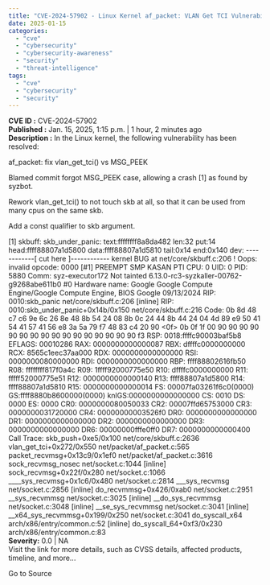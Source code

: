 ```yaml
---
title: "CVE-2024-57902 - Linux Kernel af_packet: VLAN Get TCI Vulnerability"
date: 2025-01-15
categories: 
  - "cve"
  - "cybersecurity"
  - "cybersecurity-awareness"
  - "security"
  - "threat-intelligence"
tags: 
  - "cve"
  - "cybersecurity"
  - "security"
---
```


**CVE ID :** CVE-2024-57902  
**Published :** Jan. 15, 2025, 1:15 p.m. | 1 hour, 2 minutes ago  
**Description :** In the Linux kernel, the following vulnerability has been resolved:

af\_packet: fix vlan\_get\_tci() vs MSG\_PEEK

Blamed commit forgot MSG\_PEEK case, allowing a crash \[1\] as found by syzbot.

Rework vlan\_get\_tci() to not touch skb at all, so that it can be used from many cpus on the same skb.

Add a const qualifier to skb argument.

\[1\] skbuff: skb\_under\_panic: text:ffffffff8a8da482 len:32 put:14 head:ffff88807a1d5800 data:ffff88807a1d5810 tail:0x14 end:0x140 dev: ------------\[ cut here \]------------ kernel BUG at net/core/skbuff.c:206 ! Oops: invalid opcode: 0000 \[#1\] PREEMPT SMP KASAN PTI CPU: 0 UID: 0 PID: 5880 Comm: syz-executor172 Not tainted 6.13.0-rc3-syzkaller-00762-g9268abe611b0 #0 Hardware name: Google Google Compute Engine/Google Compute Engine, BIOS Google 09/13/2024 RIP: 0010:skb\_panic net/core/skbuff.c:206 \[inline\] RIP: 0010:skb\_under\_panic+0x14b/0x150 net/core/skbuff.c:216 Code: 0b 8d 48 c7 c6 9e 6c 26 8e 48 8b 54 24 08 8b 0c 24 44 8b 44 24 04 4d 89 e9 50 41 54 41 57 41 56 e8 3a 5a 79 f7 48 83 c4 20 90 <0f> 0b 0f 1f 00 90 90 90 90 90 90 90 90 90 90 90 90 90 90 90 90 f3 RSP: 0018:ffffc90003baf5b8 EFLAGS: 00010286 RAX: 0000000000000087 RBX: dffffc0000000000 RCX: 8565c1eec37aa000 RDX: 0000000000000000 RSI: 0000000080000000 RDI: 0000000000000000 RBP: ffff88802616fb50 R08: ffffffff817f0a4c R09: 1ffff92000775e50 R10: dffffc0000000000 R11: fffff52000775e51 R12: 0000000000000140 R13: ffff88807a1d5800 R14: ffff88807a1d5810 R15: 0000000000000014 FS: 00007fa03261f6c0(0000) GS:ffff8880b8600000(0000) knlGS:0000000000000000 CS: 0010 DS: 0000 ES: 0000 CR0: 0000000080050033 CR2: 00007ffd65753000 CR3: 0000000031720000 CR4: 00000000003526f0 DR0: 0000000000000000 DR1: 0000000000000000 DR2: 0000000000000000 DR3: 0000000000000000 DR6: 00000000fffe0ff0 DR7: 0000000000000400 Call Trace: skb\_push+0xe5/0x100 net/core/skbuff.c:2636 vlan\_get\_tci+0x272/0x550 net/packet/af\_packet.c:565 packet\_recvmsg+0x13c9/0x1ef0 net/packet/af\_packet.c:3616 sock\_recvmsg\_nosec net/socket.c:1044 \[inline\] sock\_recvmsg+0x22f/0x280 net/socket.c:1066 \_\_\_\_sys\_recvmsg+0x1c6/0x480 net/socket.c:2814 \_\_\_sys\_recvmsg net/socket.c:2856 \[inline\] do\_recvmmsg+0x426/0xab0 net/socket.c:2951 \_\_sys\_recvmmsg net/socket.c:3025 \[inline\] \_\_do\_sys\_recvmmsg net/socket.c:3048 \[inline\] \_\_se\_sys\_recvmmsg net/socket.c:3041 \[inline\] \_\_x64\_sys\_recvmmsg+0x199/0x250 net/socket.c:3041 do\_syscall\_x64 arch/x86/entry/common.c:52 \[inline\] do\_syscall\_64+0xf3/0x230 arch/x86/entry/common.c:83  
**Severity:** 0.0 | NA  
Visit the link for more details, such as CVSS details, affected products, timeline, and more...

Go to Source
